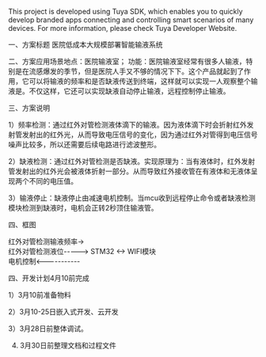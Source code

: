 This project is developed using Tuya SDK, which enables you to quickly develop branded apps connecting and controlling smart scenarios of many devices.         For more information, please check Tuya Developer Website.

一、方案标题
医院低成本大规模部署智能输液系统

二、方案应用场景地点：医院输液室；
功能：医院输液室经常有很多人输液，特别是在流感爆发的季节，但是医院人手又不够的情况下下。这个产品就起到了作用，它可以将输液的频率和是否缺液传送到终端，这样就可以实现一人观察整个输液是。不仅这样，它还可以实现缺液自动停止输液，远程控制停止输液。

三、方案说明

1）频率检测：通过红外对管检测液体滴下的输液。因为液体滴下时会折射红外发射管发射出的红外光，从而导致电压信号的变化，因为通过红外对管得到电压信号噪声比较多，所以还需要后续电路进行滤波整形。

2）缺液检测：通过红外对管检测是否缺液。实现原理为：当有液体时，红外发射管发射出的红外光会被液体折射一部分。从而导致红外接收管在有液体和无液体呈现两个不同的电压值。

3）输液停止：缺液停止由减速电机控制。当mcu收到远程停止命令或者缺液检测模块检测到缺液时，电机会正转2秒顶住输液管。


四、框图

红外对管检测输液频率->                        
红外对管检测液位-----> STM32 <-> WIFI模块               
电机控制<----------- 


四、开发计划4月10前完成

1）3月10前准备物料

2）3月10-25日嵌入式开发、云开发

3）3月28日前整体调试。

4) 3月30日前整理文档和过程文件

